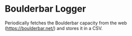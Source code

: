 # Boulderbar Logger

Periodically fetches the Boulderbar capacity from the web (https://boulderbar.net/) and stores it in a CSV.

